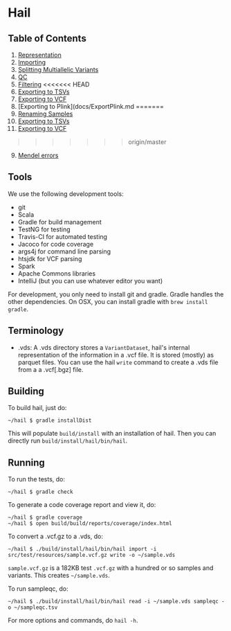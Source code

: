 # Hail

## Table of Contents

1. [Representation](docs/Representation.md)
2. [Importing](docs/Importing.md)
3. [Splitting Multiallelic Variants](docs/Splitmulti.md)
4. [QC](docs/QC.md)
5. [Filtering](docs/Filtering.md)
<<<<<<< HEAD
6. [Exporting to TSVs](docs/ExportTSV.md)
7. [Exporting to VCF](docs/ExportVCF.md)
8. [Exporting to Plink](docs/ExportPlink.md
=======
6. [Renaming Samples](docs/RenameSamples.md)
7. [Exporting to TSVs](docs/ExportTSV.md)
8. [Exporting to VCF](docs/ExportVCF.md)
>>>>>>> origin/master
9. [Mendel errors](docs/MendelErrors.md)

## Tools

We use the following development tools:
 - git
 - Scala
 - Gradle for build management
 - TestNG for testing
 - Travis-CI for automated testing
 - Jacoco for code coverage
 - args4j for command line parsing
 - htsjdk for VCF parsing
 - Spark
 - Apache Commons libraries
 - IntelliJ (but you can use whatever editor you want)

For development, you only need to install git and gradle.  Gradle
handles the other dependencies.  On OSX, you can install gradle with
`brew install gradle`.

## Terminology

 - .vds: A .vds directory stores a `VariantDataset`, hail's internal
representation of the information in a .vcf file.  It is stored
(mostly) as parquet files.  You can use the hail `write` command to
create a .vds file from a a .vcf\[.bgz\] file.

## Building

To build hail, just do:

```
~/hail $ gradle installDist
```

This will populate `build/install` with an installation of hail.  Then
you can directly run `build/install/hail/bin/hail`.

## Running

To run the tests, do:

```
~/hail $ gradle check
```

To generate a code coverage report and view it, do:

```
~/hail $ gradle coverage
~/hail $ open build/build/reports/coverage/index.html
```

To convert a .vcf.gz to a .vds, do:

```
~/hail $ ./build/install/hail/bin/hail import -i src/test/resources/sample.vcf.gz write -o ~/sample.vds
```

`sample.vcf.gz` is a 182KB test `.vcf.gz` with a hundred or so samples
and variants.  This creates `~/sample.vds`.

To run sampleqc, do:

```
~/hail $ ./build/install/hail/bin/hail read -i ~/sample.vds sampleqc -o ~/sampleqc.tsv
```

For more options and commands, do `hail -h`.
